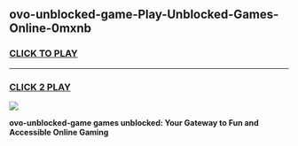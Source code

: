 
## ovo-unblocked-game-Play-Unblocked-Games-Online-0mxnb
<h3>
<a href="https://premium76.site?title=ovo-unblocked-game&ref=25A">CLICK TO PLAY</a></h3>
<hr>

<h3>
<a href="https://premium76.site?title=ovo-unblocked-game&ref=25A">CLICK 2 PLAY</a>
  
</h3>

<a href="https://premium76.site?title=ovo-unblocked-game&ref=25A"><img src="https://clearcache.store/games.png"></a>


**ovo-unblocked-game games unblocked: Your Gateway to Fun and Accessible Online Gaming**
